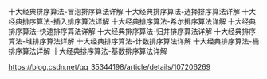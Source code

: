 十大经典排序算法-冒泡排序算法详解
十大经典排序算法-选择排序算法详解
十大经典排序算法-插入排序算法详解
十大经典排序算法-希尔排序算法详解
十大经典排序算法-快速排序算法详解
十大经典排序算法-归并排序算法详解
十大经典排序算法-堆排序算法详解
十大经典排序算法-计数排序算法详解
十大经典排序算法-桶排序算法详解
十大经典排序算法-基数排序算法详解

https://blog.csdn.net/qq_35344198/article/details/107206269